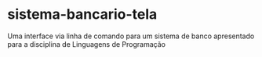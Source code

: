 # sistema-bancario-tela
Uma interface via linha de comando para um sistema de banco apresentado para a disciplina de Linguagens de Programação 
